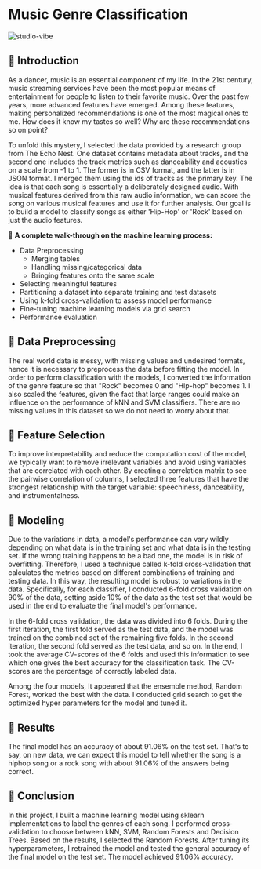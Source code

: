 # Music Genre Classification
![studio-vibe](https://github.com/comp-machine-learning-spring2021/portfolio-HelenaSG/blob/main/Music%20Genre%20Classification/theme.png?raw=true)


## :musical_note: Introduction

As a dancer, music is an essential component of my life. In the 21st century, music streaming services have been the most popular means of entertainment for people to listen to their favorite music. Over the past few years, more advanced features have emerged. Among these features, making personalized recommendations is one of the most magical ones to me. How does it know my tastes so well? Why are these recommendations so on point?

To unfold this mystery, I selected the data provided by a research group from The Echo Nest. One dataset contains metadata about tracks, and the second one includes the track metrics such as danceability and acoustics on a scale from -1 to 1. The former is in CSV format, and the latter is in JSON format. I merged them using the ids of tracks as the primary key. The idea is that each song is essentially a deliberately designed audio. With musical features derived from this raw audio information, we can score the song on various musical features and use it for further analysis. Our goal is to build a model to classify songs as either 'Hip-Hop' or 'Rock' based on just the audio features.

:small_blue_diamond: **A complete walk-through on the machine learning process:** 

  * Data Preprocessing
    * Merging tables
    * Handling missing/categorical data
    * Bringing features onto the same scale
  * Selecting meaningful features
  * Partitioning a dataset into separate training and test datasets
  * Using k-fold cross-validation to assess model performance
  * Fine-tuning machine learning models via grid search
  * Performance evaluation

## :musical_note: Data Preprocessing

The real world data is messy, with missing values and undesired formats, hence it is necessary to preprocess the data before fitting the model. In order to perform classification with the models, I converted the information of the genre feature so that "Rock" becomes 0 and "HIp-hop" becomes 1. I also scaled the features, given the fact that large ranges could make an influence on the performance of kNN and SVM classifiers. There are no missing values in this dataset so we do not need to worry about that. 

## :musical_note: Feature Selection

To improve interpretability and reduce the computation cost of the model, we typically want to remove irrelevant variables and avoid using variables that are correlated with each other. By creating a correlation matrix to see the pairwise correlation of columns, I selected three features that have the strongest relationship with the target variable: speechiness, danceability, and instrumentalness. 

## :musical_note: Modeling

Due to the variations in data, a model's performance can vary wildly depending on what data is in the training set and what data is in the testing set. If the wrong training happens to be a bad one, the model is in risk of overfitting. Therefore, I used a technique called k-fold cross-validation that calculates the metrics based on different combinations of training and testing data. In this way, the resulting model is robust to variations in the data. Specifically, for each classifier, I conducted 6-fold cross validation on 90% of the data, setting aside 10% of the data as the test set that would be used in the end to evaluate the final model's performance.

In the 6-fold cross validation, the data was divided into 6 folds. During the first iteration, the first fold served as the test data, and the model was trained on the combined set of the remaining five folds. In the second iteration, the second fold served as the test data, and so on. In the end, I took the average CV-scores of the 6 folds and used this information to see which one gives the best accuracy for the classification task. The CV-scores are the percentage of correctly labeled data.

Among the four models, It appeared that the ensemble method, Random Forest, worked the best with the data. I conducted grid search to get the optimized hyper parameters for the model and tuned it. 

## :musical_note: Results 

  The final model has an accuracy of about 91.06% on the test set. That's to say, on new data, we can expect this model to tell whether the song is a hiphop song or a rock song with about 91.06% of the answers being correct. 
  
## :musical_note: Conclusion

  In this project, I built a machine learning model using sklearn implementations to label the genres of each song. I performed cross-validation to choose between kNN, SVM, Random Forests and Decision Trees. Based on the results, I selected the Random Forests. After tuning its hyperparameters, I retrained the model and tested the general accuracy of the final model on the test set. The model achieved 91.06%  accuracy. 

